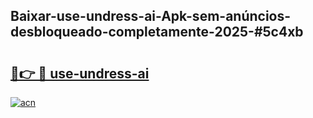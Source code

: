 ## Baixar-use-undress-ai-Apk-sem-anúncios-desbloqueado-completamente-2025-#5c4xb

# <h2><a href="https://ainizakaria.my?title=use-undress-ai&ref=22M">🔗👉 🔴 use-undress-ai</a></h2>

[![acn](https://github.com/user-attachments/assets/0f9c940e-d8b0-45ae-aac7-cd30a18b3e1c)](https://ainizakaria.my?title=use-undress-ai&ref=22M)

